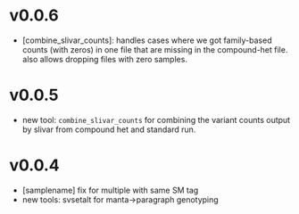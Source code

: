 v0.0.6
======
+ [combine_slivar_counts]: handles cases where we got family-based counts (with zeros) in one file that are missing in the 
  compound-het file. also allows dropping files with zero samples.

v0.0.5
======
+ new tool: `combine_slivar_counts` for combining the variant counts output by slivar from compound het and standard run.

v0.0.4
======
+ [samplename] fix for multiple with same SM tag
+ new tools: svsetalt for manta->paragraph genotyping
